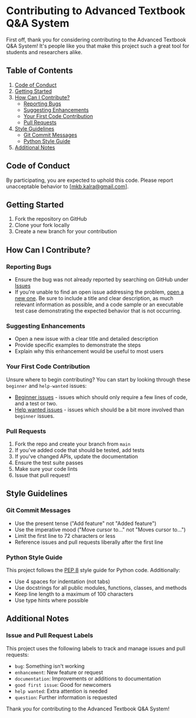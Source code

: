 # Contributing to Advanced Textbook Q&A System

First off, thank you for considering contributing to the Advanced Textbook Q&A System! It's people like you that make this project such a great tool for students and researchers alike.

## Table of Contents

1. [Code of Conduct](#code-of-conduct)
2. [Getting Started](#getting-started)
3. [How Can I Contribute?](#how-can-i-contribute)
   - [Reporting Bugs](#reporting-bugs)
   - [Suggesting Enhancements](#suggesting-enhancements)
   - [Your First Code Contribution](#your-first-code-contribution)
   - [Pull Requests](#pull-requests)
4. [Style Guidelines](#style-guidelines)
   - [Git Commit Messages](#git-commit-messages)
   - [Python Style Guide](#python-style-guide)
5. [Additional Notes](#additional-notes)

## Code of Conduct
By participating, you are expected to uphold this code. Please report unacceptable behavior to [mkb.kalra@gmail.com].

## Getting Started

1. Fork the repository on GitHub
2. Clone your fork locally
3. Create a new branch for your contribution

## How Can I Contribute?

### Reporting Bugs

- Ensure the bug was not already reported by searching on GitHub under [Issues](https://github.com/mansi104-ai/LLM_RAG_AROGO/issues)
- If you're unable to find an open issue addressing the problem, [open a new one](https://github.com/mansi104-ai/LLM_RAG_AROGO/issues/new). Be sure to include a title and clear description, as much relevant information as possible, and a code sample or an executable test case demonstrating the expected behavior that is not occurring.

### Suggesting Enhancements

- Open a new issue with a clear title and detailed description
- Provide specific examples to demonstrate the steps
- Explain why this enhancement would be useful to most users

### Your First Code Contribution

Unsure where to begin contributing? You can start by looking through these `beginner` and `help-wanted` issues:

- [Beginner issues](https://github.com/mansi104-ai/LLM_RAG_AROGO/labels/beginner) - issues which should only require a few lines of code, and a test or two.
- [Help wanted issues](https://github.com/mansi104-ai/LLM_RAG_AROGO/labels/help%20wanted) - issues which should be a bit more involved than `beginner` issues.

### Pull Requests

1. Fork the repo and create your branch from `main`
2. If you've added code that should be tested, add tests
3. If you've changed APIs, update the documentation
4. Ensure the test suite passes
5. Make sure your code lints
6. Issue that pull request!

## Style Guidelines

### Git Commit Messages

- Use the present tense ("Add feature" not "Added feature")
- Use the imperative mood ("Move cursor to..." not "Moves cursor to...")
- Limit the first line to 72 characters or less
- Reference issues and pull requests liberally after the first line

### Python Style Guide

This project follows the [PEP 8](https://www.python.org/dev/peps/pep-0008/) style guide for Python code. Additionally:

- Use 4 spaces for indentation (not tabs)
- Use docstrings for all public modules, functions, classes, and methods
- Keep line length to a maximum of 100 characters
- Use type hints where possible

## Additional Notes

### Issue and Pull Request Labels

This project uses the following labels to track and manage issues and pull requests:

- `bug`: Something isn't working
- `enhancement`: New feature or request
- `documentation`: Improvements or additions to documentation
- `good first issue`: Good for newcomers
- `help wanted`: Extra attention is needed
- `question`: Further information is requested

Thank you for contributing to the Advanced Textbook Q&A System!

